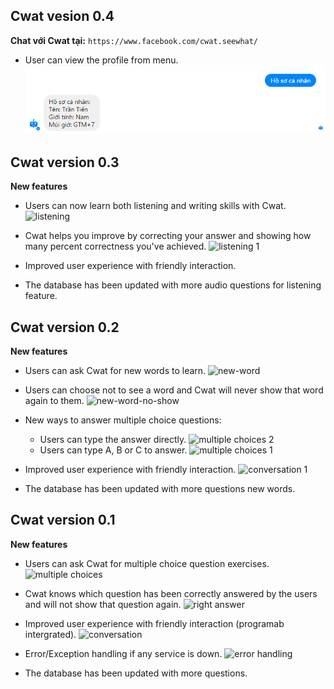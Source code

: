 ## Cwat vesion 0.4

**Chat với Cwat tại:** `https://www.facebook.com/cwat.seewhat/`

- User can view the profile from menu.
![profile](https://github.com/truonganhhoang/int3507-2016/blob/master/NaVi/screenshots/profile.PNG)

## Cwat version 0.3

**New features**

- Users can now learn both listening and writing skills with Cwat.
  ![listening](https://github.com/trieudh58/int3507-2016/blob/master/NaVi/screenshots/listening.png)

- Cwat helps you improve by correcting your answer and showing how many percent correctness you've achieved.
  ![listening 1](https://github.com/trieudh58/int3507-2016/blob/master/NaVi/screenshots/listening-1.png)

- Improved user experience with friendly interaction.

- The database has been updated with more audio questions for listening feature.


## Cwat version 0.2

**New features**

- Users can ask Cwat for new words to learn.
  ![new-word](https://github.com/trieudh58/int3507-2016/blob/master/NaVi/screenshots/new-word.png)

- Users can choose not to see a word and Cwat will never show that word again to them.
  ![new-word-no-show](https://github.com/trieudh58/int3507-2016/blob/master/NaVi/screenshots/new-word-no-show.png)

- New ways to answer multiple choice questions:
  - Users can type the answer directly.
	![multiple choices 2](https://github.com/trieudh58/int3507-2016/blob/master/NaVi/screenshots/multiple-choices-2.png)
  - Users can type A, B or C to answer.
	![multiple choices 1](https://github.com/trieudh58/int3507-2016/blob/master/NaVi/screenshots/multiple-choices-1.png)

- Improved user experience with friendly interaction.
  ![conversation 1](https://github.com/trieudh58/int3507-2016/blob/master/NaVi/screenshots/conversation-1.png)

- The database has been updated with more questions new words.


## Cwat version 0.1

**New features**

- Users can ask Cwat for multiple choice question exercises.
  ![multiple choices](https://github.com/trieudh58/int3507-2016/blob/master/NaVi/screenshots/multiple-choices.png)

- Cwat knows which question has been correctly answered by the users and will not show that question again.
  ![right answer](https://github.com/trieudh58/int3507-2016/blob/master/NaVi/screenshots/right-answer.png)

- Improved user experience with friendly interaction (programab intergrated).
  ![conversation](https://github.com/trieudh58/int3507-2016/blob/master/NaVi/screenshots/conversation.png)

- Error/Exception handling if any service is down.
  ![error handling](https://github.com/trieudh58/int3507-2016/blob/master/NaVi/screenshots/handling-exceptions.png)

- The database has been updated with more questions.
